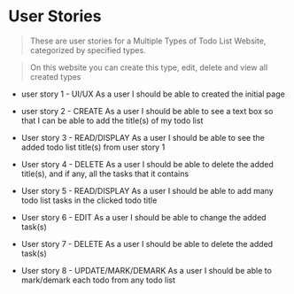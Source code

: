 # User Stories

> These are user stories for a Multiple Types of Todo List Website, categorized by specified types.

> On this website you can create this type, edit, delete and view all created types

* user story 1 - UI/UX
As a user I should be able to created the initial page

* user story 2 - CREATE
As a user I should be able to see a text box so that I can be able to add the title(s) of my todo list

* User story 3 - READ/DISPLAY
As a user I should be able to see the added todo list title(s) from user story 1  

* User story 4 - DELETE
As a user I should be able to delete the added title(s), and if any, all the tasks that it contains

* User story 5 - READ/DISPLAY
As a user I should be able to add many todo list tasks in the clicked todo title 

* User story 6 - EDIT
As a user I should be able to change the added task(s)

* User story 7 - DELETE
As a user I should be able to delete the added task(s)

* User story 8 - UPDATE/MARK/DEMARK
As a user I should be able to mark/demark each todo from any todo list


